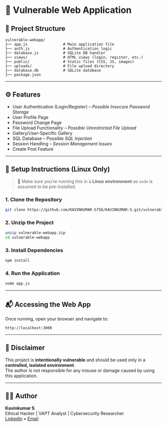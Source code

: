 # 🔐 Vulnerable Web Application

## 📂 Project Structure

```
vulnerable-webapp/
├── app.js                # Main application file
├── auth.js               # Authentication logic
├── database.js           # SQLite DB handler
├── views/                # HTML views (login, register, etc.)
├── public/               # Static files (CSS, JS, images)
├── uploads/              # File upload directory
├── database.db           # SQLite database
├── package.json
```

---

## ⚙️ Features 

- User Authentication (Login/Register) – *Possible Insecure Password Storage*
- User Profile Page
- Password Change Page
- File Upload Functionality – *Possible Unrestricted File Upload*
- Gallery/User-Specific Gallery
- SQL Database – *Possible SQL Injection*
- Session Handling – *Session Management Issues*
-  Create Post Feature

---

## 🚀 Setup Instructions (Linux Only)

> 📌 Make sure you're running this in a **Linux environment** as `node` is assumed to be pre-installed.

### 1. Clone the Repository
```bash
git clone https://github.com/KAVINKUMAR-S758/KAVINKUMAR-S.git/vulnerable-webapp.git
```

### 2. Unzip the Project
```bash
unzip vulnerable-webapp.zip
cd vulnerable-webapp
```

### 3. Install Dependencies
```bash
npm install
```

### 4. Run the Application
```bash
node app.js
```

---

## 📬 Accessing the Web App

Once running, open your browser and navigate to:

```
http://localhost:3000
```

---

## 📘 Disclaimer

This project is **intentionally vulnerable** and should be used only in a **controlled, isolated environment**.  
The author is not responsible for any misuse or damage caused by using this application.

---

## 🧑‍💻 Author

**Kavinkumar S**  
Ethical Hacker | VAPT Analyst | Cybersecurity Researcher  
[LinkedIn](www.linkedin.com/in/KAVINKUMAR-S758
) • [Email](mailto:kavinkumarkumar758@gmail.com)
```

